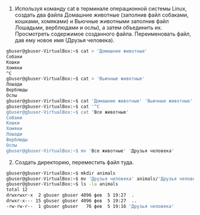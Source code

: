 1. Используя команду cat в терминале операционной системы Linux, создать
   два файла Домашние животные (заполнив файл собаками, кошками,
   хомяками) и Вьючные животными заполнив файл Лошадьми, верблюдами и
   ослы), а затем объединить их. Просмотреть содержимое созданного файла.
   Переименовать файл, дав ему новое имя (Друзья человека).
````bash
gbuser@gbuser-VirtualBox:~$ cat > 'Домашние животные'
Собаки
Кошки
Хомяки
^C
gbuser@gbuser-VirtualBox:~$ cat > 'Вьючные животные'
Лошади
Верблюды
Ослы
gbuser@gbuser-VirtualBox:~$ cat 'Домашние животные' 'Вьючные животные' > 'Все животные'
gbuser@gbuser-VirtualBox:~$ cat '^C
gbuser@gbuser-VirtualBox:~$ cat 'Все животные'
Собаки
Кошки
Хомяки
Лошади
Верблюды
Ослы
gbuser@gbuser-VirtualBox:~$ mv 'Все животные' 'Друзья человека'
````
2. Создать директорию, переместить файл туда.
````bash
gbuser@gbuser-VirtualBox:~$ mkdir animals
gbuser@gbuser-VirtualBox:~$ mv 'Друзья человека' animals/'Друзья человека'
gbuser@gbuser-VirtualBox:~$ ls -la animals
total 12
drwxrwxr-x  2 gbuser gbuser 4096 фев  5 19:27  .
drwxr-x--- 15 gbuser gbuser 4096 фев  5 19:27  ..
-rw-rw-r--  1 gbuser gbuser   76 фев  5 19:16 'Друзья человека'
````

